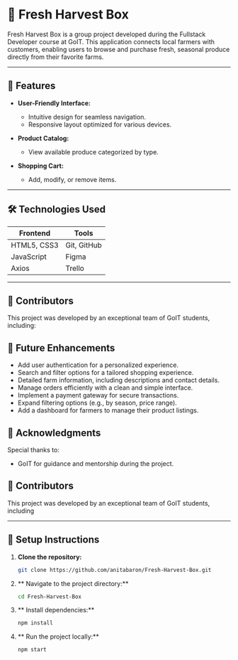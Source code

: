 # 🥬 Fresh Harvest Box

Fresh Harvest Box is a group project developed during the Fullstack Developer course at GoIT. This application connects local farmers with customers, enabling users to browse and purchase fresh, seasonal produce directly from their favorite farms. 

---

## 🌟 Features

- **User-Friendly Interface:**
  - Intuitive design for seamless navigation.
  - Responsive layout optimized for various devices.

- **Product Catalog:**
  - View available produce categorized by type.

- **Shopping Cart:**
  - Add, modify, or remove items.

---

## 🛠️ Technologies Used

| Frontend      | Tools        |
|---------------|--------------|
| HTML5, CSS3   | Git, GitHub  |
| JavaScript    | Figma        |
| Axios         | Trello       | 

---

## 🤝 Contributors
This project was developed by an exceptional team of GoIT students, including:

## 🔮 Future Enhancements
- Add user authentication for a personalized experience.
- Search and filter options for a tailored shopping experience.
- Detailed farm information, including descriptions and contact details.
- Manage orders efficiently with a clean and simple interface.
- Implement a payment gateway for secure transactions.
- Expand filtering options (e.g., by season, price range).
- Add a dashboard for farmers to manage their product listings.

## 🙏 Acknowledgments
Special thanks to:
- GoIT for guidance and mentorship during the project.

## 🤝 Contributors
This project was developed by an exceptional team of GoIT students, including

---

## 🚀 Setup Instructions

1. **Clone the repository:**
   ```bash
   git clone https://github.com/anitabaron/Fresh-Harvest-Box.git
2. ** Navigate to the project directory:**
   ```bash
   cd Fresh-Harvest-Box
3. ** Install dependencies:**
   ```bash
   npm install
4. ** Run the project locally:**
   ```bash
   npm start
